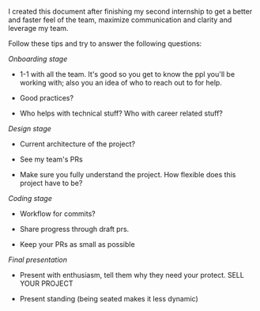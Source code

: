 I created this document after finishing my second internship to get a better and faster feel of the team, maximize communication and clarity and leverage my team.

Follow these tips and try to answer the following questions:

*Onboarding stage*

- 1-1 with all the team. It's good so you get to know the ppl you'll be working with; also you an idea of who to reach out to for help.

- Good practices?

- Who helps with technical stuff? Who with career related stuff?

*Design stage*

- Current architecture of the project?


- See my team's PRs

- Make sure you fully understand the project. How flexible does this project have to be?

*Coding stage*

- Workflow for commits?

- Share progress through draft prs.

- Keep your PRs as small as possible

*Final presentation* 

- Present with enthusiasm, tell them why they need your protect. SELL YOUR PROJECT

- Present standing (being seated makes it less dynamic)
